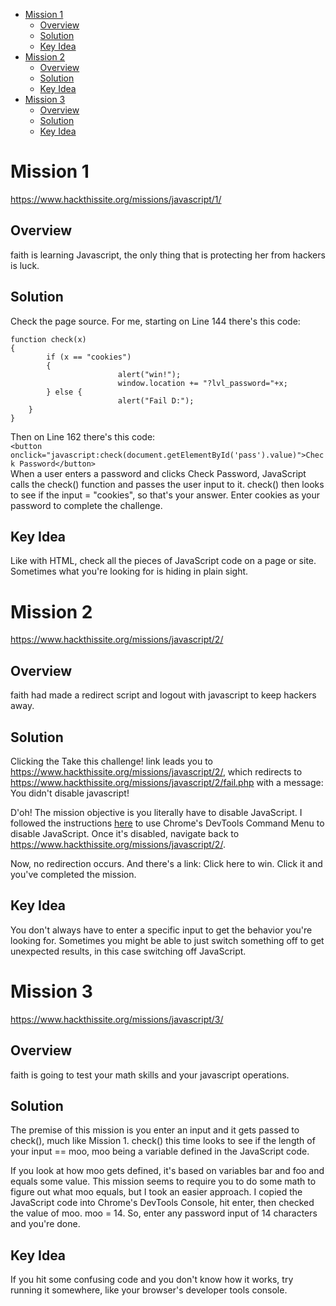 - [Mission 1](#mission-1)
  * [Overview](#overview)
  * [Solution](#solution)
  * [Key Idea](#key-idea)
- [Mission 2](#mission-2)
  * [Overview](#overview-1)
  * [Solution](#solution-1)
  * [Key Idea](#key-idea-1)
- [Mission 3](#mission-3)
  * [Overview](#overview-2)
  * [Solution](#solution-2)
  * [Key Idea](#key-idea-2)

# Mission 1
https://www.hackthissite.org/missions/javascript/1/

## Overview
faith is learning Javascript, the only thing that is protecting her from hackers is luck.

## Solution
Check the page source. For me, starting on Line 144 there's this code:  
```
function check(x)
{  
        if (x == "cookies")  
        {  
                        alert("win!");  
                        window.location += "?lvl_password="+x;  
        } else {  
                        alert("Fail D:");  
	}  
} 
```

Then on Line 162 there's this code:  
`<button onclick="javascript:check(document.getElementById('pass').value)">Check Password</button>`  
When a user enters a password and clicks Check Password, JavaScript calls the check() function and passes the user input to it. check() then looks to see if the input = "cookies", so that's your answer. Enter cookies as your password to complete the challenge.

## Key Idea
Like with HTML, check all the pieces of JavaScript code on a page or site. Sometimes what you're looking for is hiding in plain sight.

# Mission 2
https://www.hackthissite.org/missions/javascript/2/

## Overview
faith had made a redirect script and logout with javascript to keep hackers away.

## Solution
Clicking the Take this challenge! link leads you to https://www.hackthissite.org/missions/javascript/2/, which redirects to https://www.hackthissite.org/missions/javascript/2/fail.php with a message: You didn't disable javascript!

D'oh! The mission objective is you literally have to disable JavaScript. I followed the instructions [here](https://developers.google.com/web/tools/chrome-devtools/command-menu) to use Chrome's DevTools Command Menu to disable JavaScript. Once it's disabled, navigate back to https://www.hackthissite.org/missions/javascript/2/.

Now, no redirection occurs. And there's a link: Click here to win. Click it and you've completed the mission.

## Key Idea
You don't always have to enter a specific input to get the behavior you're looking for. Sometimes you might be able to just switch something off to get unexpected results, in this case switching off JavaScript.

# Mission 3
https://www.hackthissite.org/missions/javascript/3/

## Overview
faith is going to test your math skills and your javascript operations.

## Solution
The premise of this mission is you enter an input and it gets passed to check(), much like Mission 1. check() this time looks to see if the length of your input == moo, moo being a variable defined in the JavaScript code.

If you look at how moo gets defined, it's based on variables bar and foo and equals some value. This mission seems to require you to do some math to figure out what moo equals, but I took an easier approach. I copied the JavaScript code into Chrome's DevTools Console, hit enter, then checked the value of moo. moo = 14. So, enter any password input of 14 characters and you're done.

## Key Idea
If you hit some confusing code and you don't know how it works, try running it somewhere, like your browser's developer tools console.